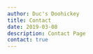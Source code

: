 ```yaml
---
author: Duc's Doohickey
title: Contact
date: 2019-03-08
description: Contact Page
contact: true
---
```

